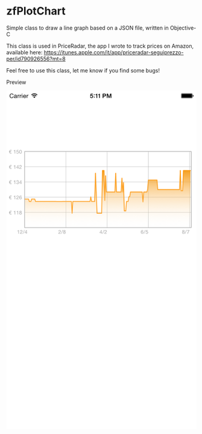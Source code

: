 # zfPlotChart
Simple class to draw a line graph based on a JSON file, written in Objective-C

This class is used in PriceRadar, the app I wrote to track prices on Amazon, available here: https://itunes.apple.com/it/app/priceradar-seguiprezzo-per/id790926556?mt=8


Feel free to use this class, let me know if you find some bugs!

Preview

![zfPlotChart](ZFPlotChart/preview.png)
